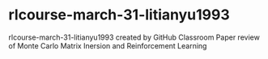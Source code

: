 # rlcourse-march-31-litianyu1993
rlcourse-march-31-litianyu1993 created by GitHub Classroom
Paper review of Monte Carlo Matrix Inersion and Reinforcement Learning
